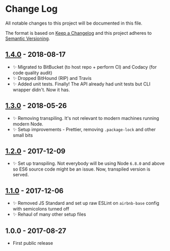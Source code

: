 # Change Log

All notable changes to this project will be documented in this file.

The format is based on [Keep a Changelog](http://keepachangelog.com/)
and this project adheres to [Semantic Versioning](http://semver.org/).

## [1.4.0] - 2018-08-17

- ✨ Migrated to BitBucket (to host repo + perform CI) and Codacy (for code quality audit)
- ✨ Dropped BitHound (RIP) and Travis
- ✨ Added unit tests. Finally! The API already had unit tests but CLI wrapper didn't. Now it has.

## [1.3.0] - 2018-05-26

- ✨ Removing transpiling. It's not relevant to modern machines running modern Node.
- ✨ Setup improvements - Prettier, removing `.package-lock` and other small bits

## [1.2.0] - 2017-12-09

- ✨ Set up transpiling. Not everybody will be using Node `6.8.0` and above so ES6 source code might be an issue. Now, transpiled version is served.

## [1.1.0] - 2017-12-06

- ✨ Removed JS Standard and set up raw ESLint on `airbnb-base` config with semicolons turned off
- ✨ Rehaul of many other setup files

## 1.0.0 - 2017-08-27

- First public release

[1.1.0]: https://bitbucket.org/codsen/email-all-chars-within-ascii-cli/branches/compare/v1.1.0%0Dv1.0.3#diff
[1.2.0]: https://bitbucket.org/codsen/email-all-chars-within-ascii-cli/branches/compare/v1.2.0%0Dv1.1.0#diff
[1.3.0]: https://bitbucket.org/codsen/email-all-chars-within-ascii-cli/branches/compare/v1.3.0%0Dv1.2.5#diff
[1.4.0]: https://bitbucket.org/codsen/email-all-chars-within-ascii-cli/branches/compare/v1.4.0%0Dv1.3.0#diff
